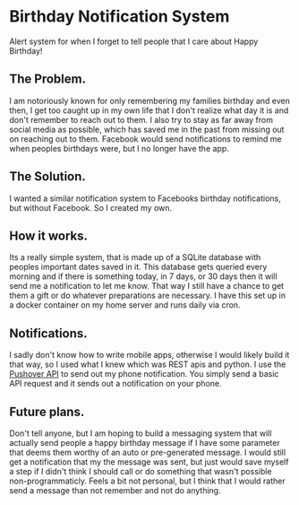 # Birthday Notification System

Alert system for when I forget to tell people that I care about Happy Birthday!

## The Problem.

I am notoriously known for only remembering my families birthday and even then, I get too caught up in my own life that I don't realize what day it is and don't remember to  reach out to them. I also try to stay as far away from social media as possible, which has saved me in the past from missing out on reaching out to them. Facebook would send notifications to remind me when peoples birthdays were, but I no longer have the app.

## The Solution.

I wanted a similar notification system to Facebooks birthday notifications, but without Facebook. So I created my own.

## How it works.

Its a really simple system, that is made up of a SQLite database with peoples important dates saved in it. This database gets queried every morning and if there is something today, in 7 days, or 30 days then it will send me a notification to let me know. That way I still have a chance to get them a gift or do whatever preparations are necessary. I have this set up in a docker container on my home server and runs daily via cron.

## Notifications.

I sadly don't know how to write mobile apps, otherwise I would likely build it that way, so I used what I knew which was REST apis and python. I use the  [Pushover API](https://pushover.net/api) to send out my phone notification. You simply send a basic API request and it sends out a notification on your phone.

## Future plans.

Don't tell anyone, but I am hoping to build a messaging system that will actually send people a happy birthday message if I have some parameter that deems them worthy of an auto or pre-generated message. I would still get a notification that my the message was sent, but just would save myself a step if I didn't think I should call or do something that wasn't possible non-programmaticly. Feels a bit not personal, but I think that I would rather send a message than not remember and not do anything.
